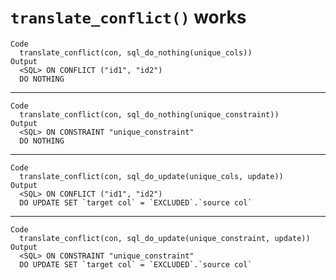 # `translate_conflict()` works

    Code
      translate_conflict(con, sql_do_nothing(unique_cols))
    Output
      <SQL> ON CONFLICT ("id1", "id2")
      DO NOTHING

---

    Code
      translate_conflict(con, sql_do_nothing(unique_constraint))
    Output
      <SQL> ON CONSTRAINT "unique_constraint"
      DO NOTHING

---

    Code
      translate_conflict(con, sql_do_update(unique_cols, update))
    Output
      <SQL> ON CONFLICT ("id1", "id2")
      DO UPDATE SET `target col` = `EXCLUDED`.`source col`

---

    Code
      translate_conflict(con, sql_do_update(unique_constraint, update))
    Output
      <SQL> ON CONSTRAINT "unique_constraint"
      DO UPDATE SET `target col` = `EXCLUDED`.`source col`

